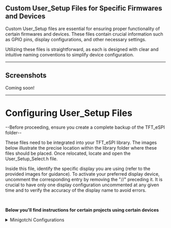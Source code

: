 ## Custom User_Setup Files for Specific Firmwares and Devices
<p>Custom User_Setup files are essential for ensuring proper functionality of certain firmwares and devices. These files contain crucial information such as GPIO pins, display configurations, and other necessary settings.

Utilizing these files is straightforward, as each is designed with clear and intuitive naming conventions to simplify device configuration.</p>

---

## Screenshots
Coming soon!

---

# Configuring User_Setup Files

--Before proceeding, ensure you create a complete backup of the TFT_eSPI folder--

These files need to be integrated into your TFT_eSPI library. The images below illustrate the precise location within the library folder where these files should be placed. Once relocated, locate and open the User_Setup_Select.h file.

Inside this file, identify the specific display you are using (refer to the provided images for guidance). To activate your preferred display device, uncomment the corresponding entry by removing the "//" preceding it. It is crucial to have only one display configuration uncommented at any given time and to verify the accuracy of the display name to avoid errors.

<br>

<b>Below you'll find instructions for certain projects using certain devices</b>

<details>
<summary>Minigotchi Configurations</summary>
<p align="left">If you intend to flash the minigotchi firmware to an M5 device or a generic ttgo t-display, ensure you select one of the following User_Setup files that corresponds with the device available in the firmware:
<br>
1. (User_Setup_CYD.h) For use with a ESP32-2432S028R also called a CYD 
<br>
2. (User_Setup_CYD2USB.h) For use with a CYD that has microUSB & USB-C 
<br>
3. (User_Setup_m5stickc.h) For use with a M5Stick C Plus 1.1 
<br>
4. (User_Setup_m5stickcp2.h) For use with a M5Stick C Plus 2 
<br>
5. (User_Setup_m5cardputer.h) For use with a M5Cardputer 
<br>
6. (User_Setup_TTGO_NoTouch.h) For use with a generic TTGO T-Display choose this entry in User_Setup_Select.h file.
</p>
</details>
